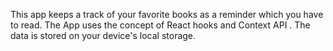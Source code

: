 This app keeps a track of your favorite books as a reminder which you have to read. The App uses the concept of React hooks and Context API . The data is stored on your device's local storage.

